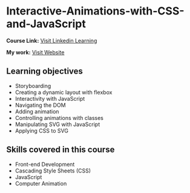 # Interactive-Animations-with-CSS-and-JavaScript

**Course Link:** [Visit Linkedin Learning](https://www.linkedin.com/learning/interactive-animations-with-css-and-javascript)

**My work:** [Visit Website](https://interactive-animations.web.app/)

## Learning objectives

- Storyboarding
- Creating a dynamic layout with flexbox
- Interactivity with JavaScript
- Navigating the DOM
- Adding animation
- Controlling animations with classes
- Manipulating SVG with JavaScript
- Applying CSS to SVG

## Skills covered in this course
- Front-end Development
- Cascading Style Sheets (CSS)
- JavaScript
- Computer Animation